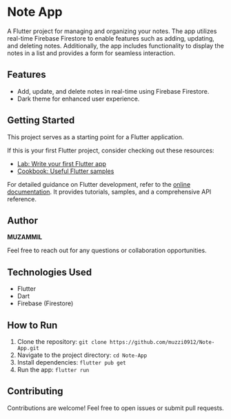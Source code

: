 # Note App

A Flutter project for managing and organizing your notes. The app utilizes real-time Firebase Firestore to enable features such as adding, updating, and deleting notes. Additionally, the app includes functionality to display the notes in a list and provides a form for seamless interaction.

## Features

- Add, update, and delete notes in real-time using Firebase Firestore.
- Dark theme for enhanced user experience.

## Getting Started

This project serves as a starting point for a Flutter application.

If this is your first Flutter project, consider checking out these resources:

- [Lab: Write your first Flutter app](https://docs.flutter.dev/get-started/codelab)
- [Cookbook: Useful Flutter samples](https://docs.flutter.dev/cookbook)

For detailed guidance on Flutter development, refer to the [online documentation](https://docs.flutter.dev/). It provides tutorials, samples, and a comprehensive API reference.

## Author

**MUZAMMIL**

Feel free to reach out for any questions or collaboration opportunities.

## Technologies Used

- Flutter
- Dart
- Firebase (Firestore)

## How to Run

1. Clone the repository: `git clone https://github.com/muzzi0912/Note-App.git`
2. Navigate to the project directory: `cd Note-App`
3. Install dependencies: `flutter pub get`
4. Run the app: `flutter run`

## Contributing

Contributions are welcome! Feel free to open issues or submit pull requests.
